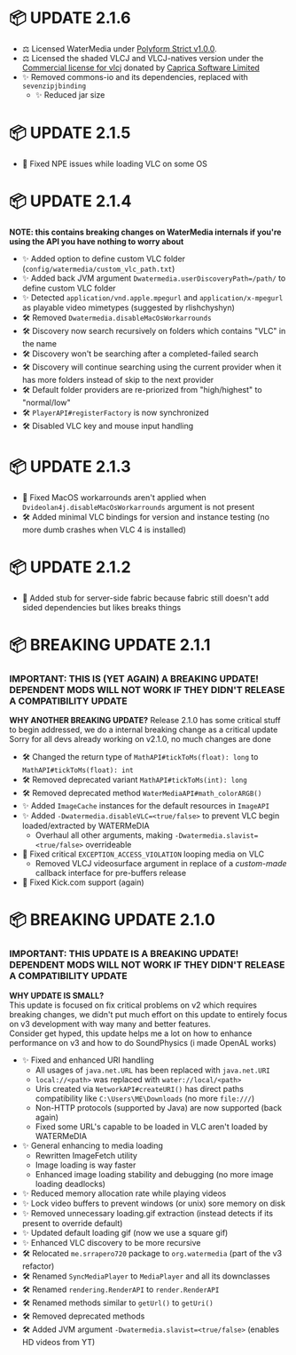 # 📦 UPDATE 2.1.6
- ⚖️ Licensed WaterMedia under [Polyform Strict v1.0.0](https://github.com/WaterMediaTeam/watermedia/blob/2.1.x/LICENSE.md).
- ⚖️ Licensed the shaded VLCJ and VLCJ-natives version under the [Commercial license for vlcj](https://www.capricasoftware.co.uk/docs/Caprica%20Software%20vlcj%20Commercial%20License%20Standard%20Offer.pdf)
  donated by [Caprica Software Limited](https://www.capricasoftware.co.uk/)
- ✨ Removed commons-io and its dependencies, replaced with `sevenzipjbinding`
  - ✨ Reduced jar size

# 📦 UPDATE 2.1.5
- 🐛 Fixed NPE issues while loading VLC on some OS

# 📦 UPDATE 2.1.4
**NOTE: this contains breaking changes on WaterMedia internals
if you're using the API you have nothing to worry about**
- ✨ Added option to define custom VLC folder (`config/watermedia/custom_vlc_path.txt`)
- ✨ Added back JVM argument `Dwatermedia.userDiscoveryPath=/path/` to define custom VLC folder
- ✨ Detected `application/vnd.apple.mpegurl` and `application/x-mpegurl` as playable video mimetypes (suggested by rlishchyshyn)
- 🛠️ Removed `Dwatermedia.disableMacOsWorkarrounds`
- 🛠️ Discovery now search recursively on folders which contains "VLC" in the name
- 🛠️ Discovery won't be searching after a completed-failed search
- 🛠️ Discovery will continue searching using the current provider when it has more folders instead of skip to the next provider
- 🛠️ Default folder providers are re-priorized from "high/highest" to "normal/low"
- 🛠️ `PlayerAPI#registerFactory` is now synchronized
- 🛠️ Disabled VLC key and mouse input handling

# 📦 UPDATE 2.1.3
- 🐛 Fixed MacOS workarrounds aren't applied when ``Dvideolan4j.disableMacOsWorkarrounds`` argument is not present
- 🛠️ Added minimal VLC bindings for version and instance testing (no more dumb crashes when VLC 4 is installed)

# 📦 UPDATE 2.1.2
- 🐛 Added stub for server-side fabric because fabric still doesn't add sided dependencies but likes breaks things 

# 📦 BREAKING UPDATE 2.1.1
### IMPORTANT: THIS IS (YET AGAIN) A BREAKING UPDATE! DEPENDENT MODS WILL NOT WORK IF THEY DIDN'T RELEASE A COMPATIBILITY UPDATE
**WHY ANOTHER BREAKING UPDATE?**
Release 2.1.0 has some critical stuff to begin addressed, we do a internal breaking change as a critical update
Sorry for all devs already working on v2.1.0, no much changes are done
- 🛠️ Changed the return type of `MathAPI#tickToMs(float): long` to `MathAPI#tickToMs(float): int`
- 🛠️ Removed deprecated variant `MathAPI#tickToMs(int): long`
- 🛠️ Removed deprecated method `WaterMediaAPI#math_colorARGB()`
- ✨ Added `ImageCache` instances for the default resources in `ImageAPI`
- ✨ Added `-Dwatermedia.disableVLC=<true/false>` to prevent VLC begin loaded/extracted by WATERMeDIA
  - Overhaul all other arguments, making `-Dwatermedia.slavist=<true/false>` overrideable
- 🐛 Fixed critical `EXCEPTION_ACCESS_VIOLATION` looping media on VLC
  - Removed VLCJ videosurface argument in replace of a _custom-made_ callback interface for pre-buffers release
- 🐛 Fixed Kick.com support (again)

# 📦 BREAKING UPDATE 2.1.0
### IMPORTANT: THIS UPDATE IS A BREAKING UPDATE! DEPENDENT MODS WILL NOT WORK IF THEY DIDN'T RELEASE A COMPATIBILITY UPDATE
**WHY UPDATE IS SMALL?**<br>
This update is focused on fix critical problems on v2 which requires breaking changes, we didn't put much
effort on this update to entirely focus on v3 development with way many and better features.<br>
Consider get hyped, this update helps me a lot on how to enhance performance on v3 and how to do SoundPhysics (i made OpenAL works)
- ✨ Fixed and enhanced URI handling
  - All usages of `java.net.URL` has been replaced with `java.net.URI`
  - `local://<path>` was replaced with `water://local/<path>`
  - Uris created via `NetworkAPI#createURI()` has direct paths compatibility like `C:\Users\ME\Downloads` (no more `file:///`)
  - Non-HTTP protocols (supported by Java) are now supported (back again)
  - Fixed some URL's capable to be loaded in VLC aren't loaded by WATERMeDIA
- ✨ General enhancing to media loading
  - Rewritten ImageFetch utility
  - Image loading is way faster
  - Enhanced image loading stability and debugging (no more image loading deadlocks)
- ✨ Reduced memory allocation rate while playing videos
- ✨ Lock video buffers to prevent windows (or unix) sore memory on disk
- ✨ Removed unnecessary loading.gif extraction (instead detects if its present to override default)
- ✨ Updated default loading gif (now we use a square gif)
- ✨ Enhanced VLC discovery to be more recursive
- 🛠️ Relocated ``me.srrapero720`` package to `org.watermedia` (part of the v3 refactor)
- 🛠️ Renamed `SyncMediaPlayer` to `MediaPlayer` and all its downclasses
- 🛠️ Renamed `rendering.RenderAPI` to `render.RenderAPI`
- 🛠️ Renamed methods similar to `getUrl()` to `getUri()`
- 🛠️ Removed deprecated methods
- 🛠️ Added JVM argument `-Dwatermedia.slavist=<true/false>` (enables HD videos from YT)
